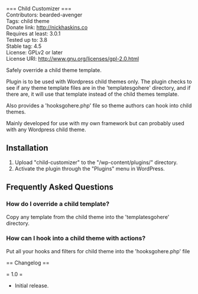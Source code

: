 === Child Customizer ===  
Contributors: bearded-avenger  
Tags: child theme  
Donate link: http://nickhaskins.co  
Requires at least: 3.0.1  
Tested up to: 3.8  
Stable tag: 4.5  
License: GPLv2 or later  
License URI: http://www.gnu.org/licenses/gpl-2.0.html    

Safely override a child theme template.  

Plugin is to be used with Wordpress child themes only. The plugin checks to see if any theme template files are in the \'templatesgohere\' directory, and if there are, it will use that template instead of the child themes template.  

Also provides a \'hooksgohere.php\' file so theme authors can hook into child themes.  

Mainly developed for use with my own framework but can probably used with any Wordpress child theme.  

## Installation   
1. Upload \"child-customizer\" to the \"/wp-content/plugins/\" directory.  
2. Activate the plugin through the \"Plugins\" menu in WordPress.  

## Frequently Asked Questions  
### How do I override a child template?   
Copy any template from the child theme into the \'templatesgohere\' directory.  

### How can I hook into a child theme with actions?   
Put all your hooks and filters for child theme into the \'hooksgohere.php\' file  

== Changelog ==  

= 1.0 =  
* Initial release.  
